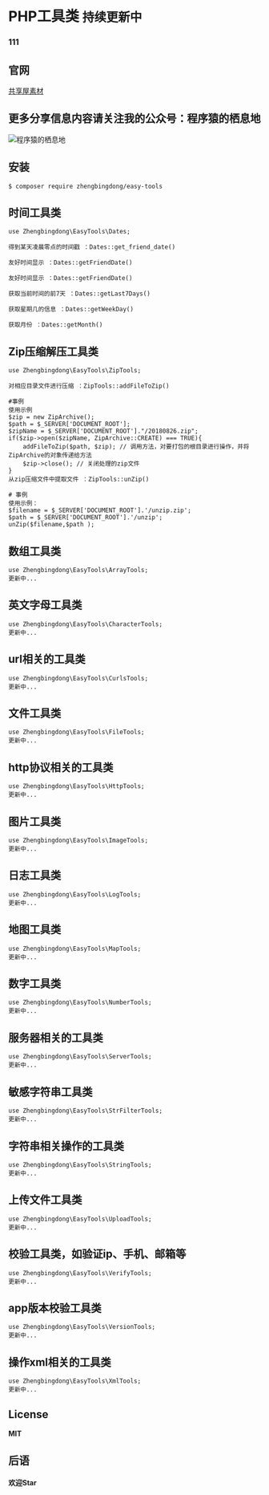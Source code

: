<h1 align="left"> PHP工具类 <code align="right">持续更新中</code></h1>

### 111

## 官网
<a href="http://www.qianduanwang.vip" target="_blank">共享屋素材</a>

## 更多分享信息内容请关注我的公众号：程序猿的栖息地
![程序猿的栖息地](http://www.qianduanwang.vip/uploads/layedit/20200701/3bc47221b2cc967887b9e7f661d21e2c.jpg)

## 安装

```shell
$ composer require zhengbingdong/easy-tools
```

## 时间工具类
    use Zhengbingdong\EasyTools\Dates;

    得到某天凌晨零点的时间戳 ：Dates::get_friend_date()

    友好时间显示 ：Dates::getFriendDate()

    友好时间显示 ：Dates::getFriendDate()

    获取当前时间的前7天 ：Dates::getLast7Days()

    获取星期几的信息 ：Dates::getWeekDay()

    获取月份 ：Dates::getMonth()

## Zip压缩解压工具类
    use Zhengbingdong\EasyTools\ZipTools;

    对相应目录文件进行压缩 ：ZipTools::addFileToZip()

    #事例
    使用示例
    $zip = new ZipArchive();
    $path = $_SERVER['DOCUMENT_ROOT'];
    $zipName = $_SERVER['DOCUMENT_ROOT']."/20180826.zip";
    if($zip->open($zipName, ZipArchive::CREATE) === TRUE){
    	addFileToZip($path, $zip); // 调用方法，对要打包的根目录进行操作，并将ZipArchive的对象传递给方法
    	$zip->close(); // 关闭处理的zip文件
    }
    从zip压缩文件中提取文件 ：ZipTools::unZip()

    # 事例
    使用示例：
    $filename = $_SERVER['DOCUMENT_ROOT'].'/unzip.zip';
    $path = $_SERVER['DOCUMENT_ROOT'].'/unzip';
    unZip($filename,$path );

## 数组工具类
    use Zhengbingdong\EasyTools\ArrayTools;
    更新中...

## 英文字母工具类
    use Zhengbingdong\EasyTools\CharacterTools;
    更新中...

## url相关的工具类
    use Zhengbingdong\EasyTools\CurlsTools;
    更新中...

## 文件工具类
    use Zhengbingdong\EasyTools\FileTools;
    更新中...

## http协议相关的工具类
    use Zhengbingdong\EasyTools\HttpTools;
    更新中...

## 图片工具类
    use Zhengbingdong\EasyTools\ImageTools;
    更新中...

## 日志工具类
    use Zhengbingdong\EasyTools\LogTools;
    更新中...

## 地图工具类
    use Zhengbingdong\EasyTools\MapTools;
    更新中...

## 数字工具类
    use Zhengbingdong\EasyTools\NumberTools;
    更新中...	

## 服务器相关的工具类
    use Zhengbingdong\EasyTools\ServerTools;
    更新中...

## 敏感字符串工具类
    use Zhengbingdong\EasyTools\StrFilterTools;
    更新中...

## 字符串相关操作的工具类
    use Zhengbingdong\EasyTools\StringTools;
    更新中...

## 上传文件工具类
    use Zhengbingdong\EasyTools\UploadTools;
    更新中...

## 校验工具类，如验证ip、手机、邮箱等
    use Zhengbingdong\EasyTools\VerifyTools;
    更新中...

## app版本校验工具类
    use Zhengbingdong\EasyTools\VersionTools;
    更新中...

## 操作xml相关的工具类
    use Zhengbingdong\EasyTools\XmlTools;
    更新中...


## License
**MIT**

## 后语
#### 欢迎Star
